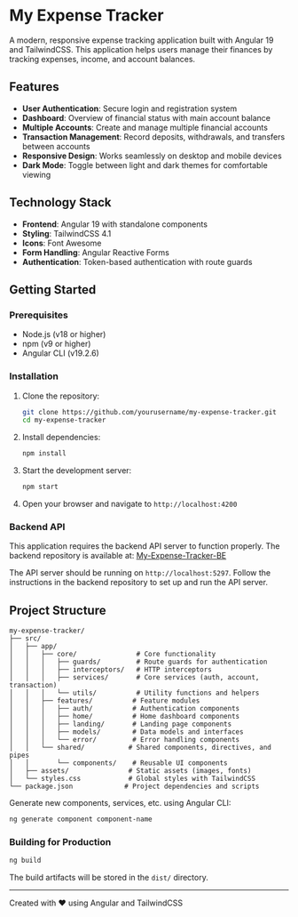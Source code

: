 # My Expense Tracker

A modern, responsive expense tracking application built with Angular 19 and TailwindCSS. This application helps users manage their finances by tracking expenses, income, and account balances.

## Features

- **User Authentication**: Secure login and registration system
- **Dashboard**: Overview of financial status with main account balance
- **Multiple Accounts**: Create and manage multiple financial accounts
- **Transaction Management**: Record deposits, withdrawals, and transfers between accounts
- **Responsive Design**: Works seamlessly on desktop and mobile devices
- **Dark Mode**: Toggle between light and dark themes for comfortable viewing

## Technology Stack

- **Frontend**: Angular 19 with standalone components
- **Styling**: TailwindCSS 4.1
- **Icons**: Font Awesome
- **Form Handling**: Angular Reactive Forms
- **Authentication**: Token-based authentication with route guards

## Getting Started

### Prerequisites

- Node.js (v18 or higher)
- npm (v9 or higher)
- Angular CLI (v19.2.6)

### Installation

1. Clone the repository:
   ```bash
   git clone https://github.com/yourusername/my-expense-tracker.git
   cd my-expense-tracker
   ```

2. Install dependencies:
   ```bash
   npm install
   ```

3. Start the development server:
   ```bash
   npm start
   ```

4. Open your browser and navigate to `http://localhost:4200`

### Backend API

This application requires the backend API server to function properly. The backend repository is available at:
[My-Expense-Tracker-BE](https://github.com/yourusername/My-Expense-Tracker-BE)

The API server should be running on `http://localhost:5297`. Follow the instructions in the backend repository to set up and run the API server.

## Project Structure

```
my-expense-tracker/
├── src/
│   ├── app/
│   │   ├── core/               # Core functionality
│   │   │   ├── guards/         # Route guards for authentication
│   │   │   ├── interceptors/   # HTTP interceptors
│   │   │   ├── services/       # Core services (auth, account, transaction)
│   │   │   └── utils/          # Utility functions and helpers
│   │   ├── features/          # Feature modules
│   │   │   ├── auth/          # Authentication components
│   │   │   ├── home/          # Home dashboard components
│   │   │   ├── landing/       # Landing page components
│   │   │   ├── models/        # Data models and interfaces
│   │   │   └── error/         # Error handling components
│   │   └── shared/           # Shared components, directives, and pipes
│   │       └── components/    # Reusable UI components
│   ├── assets/               # Static assets (images, fonts)
│   └── styles.css            # Global styles with TailwindCSS
└── package.json             # Project dependencies and scripts
```

Generate new components, services, etc. using Angular CLI:

```bash
ng generate component component-name
```

### Building for Production

```bash
ng build
```

The build artifacts will be stored in the `dist/` directory.

---

Created with ❤️ using Angular and TailwindCSS
